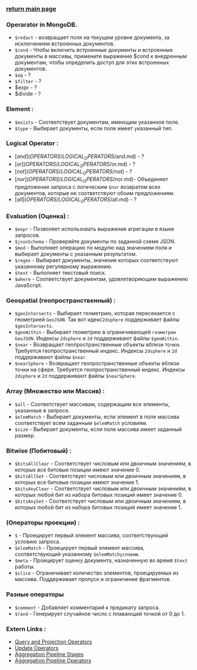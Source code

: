 ### [return main page](../README.md)

### Operarator in MongoDB.
* `$redact` - возвращает поля на текущем уровне документа, за исключением встроенных документов. 
* `$cond` - Чтобы включить встроенные документы и встроенные документы в массивы, примените выражение $cond к внедренным документам, чтобы определить доступ для этих встроенных документов.
* `$eq` - ?
* `$filter` - ?
* $expr - ?
* $divide - ?

### Element :
* `$exists` - Соответствует документам, имеющим указанное поле.
* `$type` - Выбирает документы, если поле имеет указанный тип.

### Logical Operator :
* [$and](OPERATORS/LOGICAL_OPERATORS/$and.md) - ?
* [$or](OPERATORS/LOGICAL_OPERATORS/$or.md) - ?
* [$not](OPERATORS/LOGICAL_OPERATORS/$not) - ?
* [$nor](OPERATORS/LOGICAL_OPERATORS/$nor.md)- Объединяет предложения запроса с логическим `$nor` возвратом всех документов, которые не соответствуют обоим предложениям.
* [$all](OPERATORS/LOGICAL_OPERATORS/$all.md) - ?

### Evaluation (Оценка) : 
* `$expr` - Позволяет использовать выражения агрегации в языке запросов.
* `$jsonSchema` - Проверяйте документы по заданной схеме JSON.
* `$mod` - Выполняет операцию по модулю над значением поля и выбирает документы с указанным результатом.
* `$regex` - Выбирает документы, значения которых соответствуют указанному регулярному выражению.
* `$text` - Выполняет текстовый поиск.
* `$where` - Соответствует документам, удовлетворяющим выражению JavaScript.

### Geospatial (геопространственный) :
* `$geoIntersects` - Выбирает геометрию, которая пересекается с геометрией `GeoJSON`. Так вот идекс`2dsphere` поддерживает файлы `$geoIntersects`.
* `$geoWithin` - Выбирает геометрию в ограничивающей `геометрии GeoJSON`. Индексы `2dsphere` и `2d` поддерживают файлы `$geoWithin`.
* `$near` - Возвращает геопространственные объекты вблизи точки. Требуется геопространственный индекс. Индексы `2dsphere` и `2d` поддерживают файлы `$near`.
* `$nearSphere` - Возвращает геопространственные объекты вблизи точки на сфере. Требуется геопространственный индекс. Индексы `2dsphere` и `2d` поддерживают файлы `$nearSphere`.

### Array (Множество или Массив) :
* `$all` - Соответствует массивам, содержащим все элементы, указанные в запросе.
* `$elemMatch` - Выбирает документы, если элемент в поле массива соответствует всем заданным `$elemMatch` условиям.
* `$size` - Выбирает документы, если поле массива имеет заданный размер.

### Bitwise (Побитовый) :
* `$bitsAllClear` - Соответствует числовым или двоичным значениям, в которых все битовые позиции имеют значение 0.
* `$bitsAllSet` - Соответствует числовым или двоичным значениям, в которых все битовые позиции имеют значение 1.
* `$bitsAnyClear` - Соответствует числовым или двоичным значениям, в которых любой бит из набора битовых позиций имеет значение 0.
* `$bitsAnySet` - Соответствует числовым или двоичным значениям, в которых любой бит из набора битовых позиций имеет значение 1.

### (Операторы проекции) :
* `$` - Проецирует первый элемент массива, соответствующий условию запроса.
* `$elemMatch` - Проецирует первый элемент массива, соответствующий указанному `$elemMatchусловию`.
* `$meta` - Проецирует оценку документа, назначенную во время `$text` работы.
* `$slice` - Ограничивает количество элементов, проецируемых из массива. Поддерживает пропуск и ограничение фрагментов.

### Разные операторы
* `$comment` - Добавляет комментарий к предикату запроса. 
* `$rand` - Генерирует случайное число с плавающей точкой от 0 до 1.

### Extern Links :
* [Query and Projection Operators](https://www.mongodb.com/docs/manual/reference/operator/query/)
* [Update Operators](https://www.mongodb.com/docs/manual/reference/operator/update/)
* [Aggregation Pipeline Stages](https://www.mongodb.com/docs/manual/reference/operator/aggregation-pipeline/)
* [Aggregation Pipeline Operators](https://www.mongodb.com/docs/manual/reference/operator/aggregation/)
